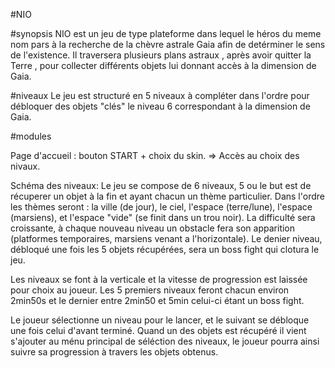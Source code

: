 

#NIO

#synopsis NIO est un jeu de type plateforme dans lequel le héros du meme nom pars à la recherche de la chèvre astrale Gaia afin de detérminer le sens de l'existence. Il traversera plusieurs plans astraux , après avoir quitter la Terre , pour collecter différents objets lui donnant accès à la dimension de Gaia.

#niveaux Le jeu est structuré en 5 niveaux à compléter dans l'ordre pour débloquer des objets "clés" le niveau 6 correspondant à la dimension de Gaia.

#modules

Page d'accueil : bouton START + choix du skin. => Accès au choix des nivaux.

Schéma des niveaux: Le jeu se compose de 6 niveaux, 5 ou le but est de récuperer un objet à la fin et ayant chacun un thème particulier. Dans l'ordre les thèmes seront : la ville (de jour), le ciel, l'espace (terre/lune), l'espace (marsiens), et l'espace "vide" (se finit dans un trou noir). La difficulté sera croissante, à chaque nouveau niveau un obstacle fera son apparition (platformes temporaires, marsiens venant a l'horizontale). Le denier niveau, débloqué une fois les 5 objets récupérées, sera un boss fight qui clotura le jeu.

Les niveaux se font à la verticale et la vitesse de progression est laissée pour choix au joueur. Les 5 premiers niveaux feront chacun environ 2min50s et le dernier entre 2min50 et 5min celui-ci étant un boss fight.

Le joueur sélectionne un niveau pour le lancer, et le suivant se débloque une fois celui d'avant terminé. Quand un des objets est récupéré il vient s'ajouter au ménu principal de séléction des niveaux, le joueur pourra ainsi suivre sa progression à travers les objets obtenus.
